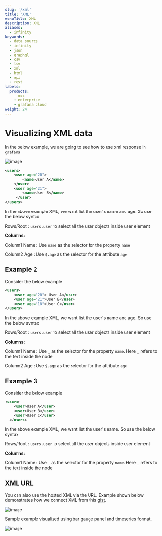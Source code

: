 ```yaml
---
slug: '/xml'
title: 'XML'
menuTitle: XML
description: XML
aliases:
  - infinity
keywords:
  - data source
  - infinity
  - json
  - graphql
  - csv
  - tsv
  - xml
  - html
  - api
  - rest
labels:
  products:
    - oss
    - enterprise
    - grafana cloud
weight: 24
---
```


# Visualizing XML data

In the below example, we are going to see how to use xml response in grafana

![image](https://user-images.githubusercontent.com/153843/99292060-a0716e00-2838-11eb-9af8-cf87adfd8fd5.png#center)

```xml
<users>
    <user age="20">
        <name>User A</name>
    </user>
    <user age="21">
        <name>User B</name>
     </user>
</users>
```

In the above example XML, we want list the user's name and age. So use the below syntax

Rows/Root : `users.user` to select all the user objects inside user element

**Columns:**

Column1 Name : Use `name` as the selector for the property `name`

Column2 Age : Use `$.age` as the selector for the attribute `age`

## Example 2

Consider the below example

```xml
<users>
    <user age="20"> User A</user>
    <user age="21">User B</user>
    <user age="18">User C</user>
</users>
```

In the above example XML, we want list the user's name and age. So use the below syntax

Rows/Root : `users.user` to select all the user objects inside user element

**Columns:**

Column1 Name : Use `_` as the selector for the property `name`. Here `_` refers to the text inside the node

Column2 Age : Use `$.age` as the selector for the attribute `age`

## Example 3

Consider the below example

```xml
<users>
    <user>User A</user>
    <user>User B</user>
    <user>User C</user>
  </users>
```

In the above example XML, we want list the user's name. So use the below syntax

Rows/Root : `users.user` to select all the user objects inside user element

**Columns:**

Column1 Name : Use `_` as the selector for the property `name`. Here `_` refers to the text inside the node

## XML URL

You can also use the hosted XML via the URL. Example shown below demonstrates how we connect XML from this [gist](https://gist.githubusercontent.com/yesoreyeram/655a362eed0f51be24e16d3f1127a31d/raw/aa58549a5cf9d06dae1204b5a09be5d651adc744/text.xml).

![image](https://user-images.githubusercontent.com/153843/99293208-39ed4f80-283a-11eb-831e-ae14d297a2f3.png#center)

Sample example visualized using bar gauge panel and timeseries format.

![image](https://user-images.githubusercontent.com/153843/99294213-a9b00a00-283b-11eb-9b8b-26842c2bc69b.png#center)
